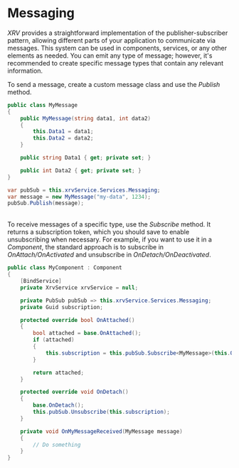 # Messaging

_XRV_ provides a straightforward implementation of the publisher-subscriber pattern, allowing different parts of your application to communicate via messages. This system can be used in components, services, or any other elements as needed. You can emit any type of message; however, it's recommended to create specific message types that contain any relevant information.

To send a message, create a custom message class and use the _Publish_ method.

```csharp
public class MyMessage 
{
    public MyMessage(string data1, int data2) 
    {
        this.Data1 = data1;
        this.Data2 = data2;
    }

    public string Data1 { get; private set; }

    public int Data2 { get; private set; }
}

var pubSub = this.xrvService.Services.Messaging;
var message = new MyMessage("my-data", 1234);
pubSub.Publish(message);
```
\
To receive messages of a specific type, use the _Subscribe_ method. It returns a subscription token, which you should save to enable unsubscribing when necessary. For example, if you want to use it in a _Component_, the standard approach is to subscribe in _OnAttach/OnActivated_ and unsubscribe in _OnDetach/OnDeactivated_.

```csharp
public class MyComponent : Component 
{
    [BindService]
    private XrvService xrvService = null;

    private PubSub pubSub => this.xrvService.Services.Messaging;
    private Guid subscription;

    protected override bool OnAttached()
    {
        bool attached = base.OnAttached();
        if (attached)
        {
            this.subscription = this.pubSub.Subscribe<MyMessage>(this.OnMyMessageReceived);
        }

        return attached;
    }

    protected override void OnDetach()
    {
        base.OnDetach();
        this.pubSub.Unsubscribe(this.subscription);
    }

    private void OnMyMessageReceived(MyMessage message) 
    {
        // Do something
    }
}
```